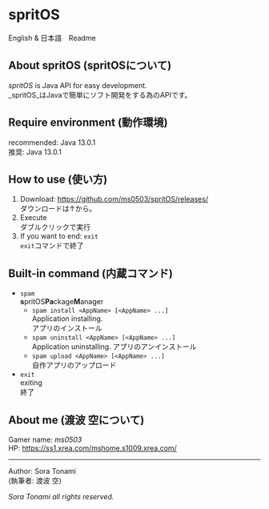# spritOS
English & 日本語　Readme
## About spritOS (spritOSについて)
_spritOS_ is Java API for easy development.  
_spritOS_はJavaで簡単にソフト開発をする為のAPIです。
## Require environment (動作環境)
recommended: Java 13.0.1  
推奨: Java 13.0.1
## How to use (使い方)
1. Download: https://github.com/ms0503/spritOS/releases/  
   ダウンロードは↑から。  
2. Execute  
   ダブルクリックで実行
3. If you want to end: `exit`  
   `exit`コマンドで終了
## Built-in command (内蔵コマンド)
- `spam`  
**s**pritOS**Pa**ckage**M**anager
  - `spam install <AppName> [<AppName> ...]`  
  Application installing.  
  アプリのインストール
  - `spam uninstall <AppName> [<AppName> ...]`  
  Application uninstalling.
  アプリのアンインストール
  - `spam upload <AppName> [<AppName> ...]`  
  自作アプリのアップロード
- `exit`  
exiting  
終了
## About me (渡波 空について)
Gamer name: _ms0503_  
HP: https://ss1.xrea.com/mshome.s1009.xrea.com/
- - -
Author: Sora Tonami  
(執筆者: 渡波 空)

_Sora Tonami all rights reserved._